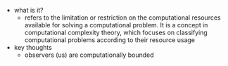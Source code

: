   * what is it?
    * refers to the limitation or restriction on the computational resources available for solving a computational problem. It is a concept in computational complexity theory, which focuses on classifying computational problems according to their resource usage
  * key thoughts
    * observers (us) are computationally bounded